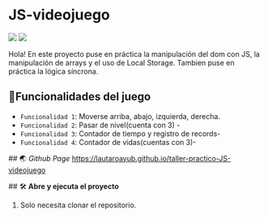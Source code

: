 <h1>JS-videojuego </h1>
<p aling=center>
  <img src="https://img.shields.io/badge/license-MIT-blue">
<img src="https://img.shields.io/badge/STATUS-TERMINADO-green">
  <p/>
Hola!
En este proyecto puse en práctica la manipulación del dom con JS, la manipulación de arrays y el uso de Local Storage. 
 Tambien puse en práctica la lógica síncrona.


## :hammer:Funcionalidades del juego

- `Funcionalidad 1`: Moverse arriba, abajo, izquierda, derecha.
-  `Funcionalidad 2`: Pasar de nivel(cuenta con 3) -
-  `Funcionalidad 3`: Contador de tiempo y registro de records-
-  `Funcionalidad 4`: Contador de vidas(cuentas con 3)-


\## 🌏 *Github Page*
https://lautaroayub.github.io/taller-practico-JS-videojuego


\## 🛠️ **Abre y ejecuta el proyecto**

1. Solo necesita clonar el repositorio.


